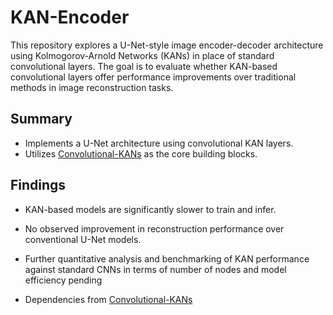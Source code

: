 # KAN-Encoder

This repository explores a U-Net-style image encoder-decoder architecture using Kolmogorov-Arnold Networks (KANs) in place of standard convolutional layers. The goal is to evaluate whether KAN-based convolutional layers offer performance improvements over traditional methods in image reconstruction tasks.

## Summary

- Implements a U-Net architecture using convolutional KAN layers.
- Utilizes [Convolutional-KANs](https://github.com/AntonioTepsich/Convolutional-KANs) as the core building blocks.

## Findings

- KAN-based models are significantly slower to train and infer.
- No observed improvement in reconstruction performance over conventional U-Net models.
- Further quantitative analysis and benchmarking of KAN performance against standard CNNs in terms of number of nodes and model efficiency pending


- Dependencies from [Convolutional-KANs](https://github.com/AntonioTepsich/Convolutional-KANs)
